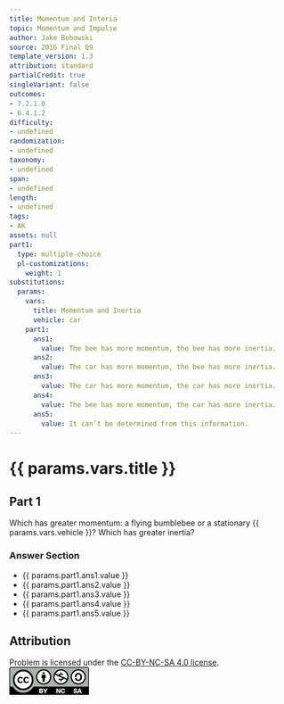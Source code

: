 ```yaml
---
title: Momentum and Interia
topic: Momentum and Impulse
author: Jake Bobowski
source: 2016 Final Q9
template_version: 1.3
attribution: standard
partialCredit: true
singleVariant: false
outcomes:
- 7.2.1.0
- 6.4.1.2
difficulty:
- undefined
randomization:
- undefined
taxonomy:
- undefined
span:
- undefined
length:
- undefined
tags:
- AK
assets: null
part1:
  type: multiple-choice
  pl-customizations:
    weight: 1
substitutions:
  params:
    vars:
      title: Momentum and Inertia
      vehicle: car
    part1:
      ans1:
        value: The bee has more momentum, the bee has more inertia.
      ans2:
        value: The car has more momentum, the bee has more inertia.
      ans3:
        value: The car has more momentum, the car has more inertia.
      ans4:
        value: The bee has more momentum, the car has more inertia.
      ans5:
        value: It can’t be determined from this information.
---
```

# {{ params.vars.title }}

## Part 1

Which has greater momentum: a flying bumblebee or a stationary {{ params.vars.vehicle }}? Which has greater inertia?

### Answer Section

- {{ params.part1.ans1.value }}
- {{ params.part1.ans2.value }}
- {{ params.part1.ans3.value }}
- {{ params.part1.ans4.value }}
- {{ params.part1.ans5.value }}

## Attribution

Problem is licensed under the [CC-BY-NC-SA 4.0 license](https://creativecommons.org/licenses/by-nc-sa/4.0/).<br> ![The Creative Commons 4.0 license requiring attribution-BY, non-commercial-NC, and share-alike-SA license.](https://raw.githubusercontent.com/firasm/bits/master/by-nc-sa.png)